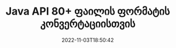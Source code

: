 ---
############################# Static ############################
layout: "product"
date: 2022-11-03T18:50:42
draft: false

product: "Conversion"
product_tag: "conversion"
platform: Java
platform_tag: java

############################# Head ############################
head_title: "Java დოკუმენტის კონვერტაციის API | გადაიყვანეთ PDF Word Excel PPTX HTML სურათები"
head_description: "Java დოკუმენტის კონვერტაციის API. გადაიყვანეთ PDF Word DOC DOCX, Excel ცხრილები PPT PPTX, HTML, PSD, MPT MPP, ელფოსტა MSG EMLX, AutoCAD და გამოსახულების ფორმატები."

############################# Header ############################
title: "Java API 80+ ფაილის ფორმატის კონვერტაციისთვის"
description: "მარტივი API დოკუმენტისა და სურათის კონვერტაციის ფუნქციების ინტეგრირებისთვის Java აპლიკაციებში გარე პროგრამული უზრუნველყოფის ინსტალაციის გარეშე."
button:
    enable: true
    icon: "fas fa-arrow-down"
    label: "ჩამოტვირთეთ უფასო საცდელი"
    link: "https://downloads.groupdocs.com/conversion/java"

############################# SubMenu ############################
submenu:
    enable: true
    
    left:
        img_alt: "GroupDocs.Conversion for Java"
        image: "https://www.groupdocs.cloud/templates/groupdocs/images/product-logos/groupdocs-conversion-java.png"
        product: "GroupDocs.Conversion"
        platform: "Java"

    middle:
        button:
            # button loop
            - link: "#overview"
              text: "მიმოხილვა"

            # button loop
            - link: "#features"
              text: "მახასიათებლები"

            # button loop
            - link: "#support"
              text: "მხარდაჭერა"

            # button loop
            - link: "https://products.groupdocs.app/conversion"
              text: "ცოცხალი დემო"

            # button loop
            - link: "https://purchase.groupdocs.com/pricing/conversion/java"
              text: "ფასი"

    right:
        link_download: "https://downloads.groupdocs.com/conversion"
        link_learn: "https://docs.groupdocs.com/conversion/java/"
        link_buy: "https://purchase.groupdocs.com"

############################# Overview ############################
overview:
    enable: true
    content: |
      GroupDocs.Conversion for Java აერთიანებს დოკუმენტების კონვერტაციის API-ების მძლავრ კომპლექტს, რათა აჩვენოს სურათები და დოკუმენტის ფორმატები თქვენს Java აპლიკაციებში დამატებითი პროგრამული უზრუნველყოფის დაყენების საჭიროების გარეშე. ის ბუნებრივად აქცევს დოკუმენტებს და გარდაქმნის მათ SVG+HTML+CSS-ად, რათა გააუმჯობესოს დოკუმენტის ნახვის ხარისხი, ხოლო ჭეშმარიტი ტექსტის, მაღალი სიზუსტის გამომავალი მიწოდების დროს. API-ის რენდერინგის დოკუმენტის გამოყენებით - სწრაფად იხილეთ PDF, HTML, XML, Microsoft Office Word, Excel სამუშაო ფურცლები, PowerPoint პრეზენტაციები, Outlook ელ.წერილები, Visio დიაგრამები, პროექტი, მეტაფაილები, სურათები და სხვა ფაილების ფორმატები მარტივად და ნაკლები პროგრამირების საშიშროებით. მას ასევე შეუძლია აჩვენოს პაროლით დაცული ფაილები და დაუშვას დოკუმენტის წარმოდგენა, როგორც HTML, სურათი ან PDF ფორმა რენდერის შემდეგ. ჩვენი ფაილების კონვერტაციის ბიბლიოთეკა საკმაოდ კონფიგურირებადია, რადგან ის გაძლევთ საშუალებას აჩვენოთ მთელი დოკუმენტი ან ნაწილობრივ გადაიტანოთ იგი პროცესის დასაჩქარებლად. GroupDocs.Conversion for Java API-ის საშუალებით შეგიძლიათ ნახოთ გვერდები, უჯრედების კონკრეტული დიაპაზონი ელცხრილში ან თუნდაც ინდივიდუალური დოკუმენტის ფენის გადაცემა ფორმატებში, როგორიცაა PDF და CAD.

      GroupDocs.Conversion for Java API გაძლევთ საშუალებას გამოაქვეყნოთ დოკუმენტები ანოტაციით ან კომენტარების გარეშე, მხარდაჭერილი ფაილის ფორმატებისთვის. ის ასევე საშუალებას გაძლევთ დაამატოთ მორგებული შრიფტის დირექტორიები და ამოიღოთ დოკუმენტის ძირითადი ინფორმაცია, როგორიცაა FileType, Extension, Name, PageCount და ა.შ.
    tabs:
      enable: true
      
      ## TAB ONE ##
      tab_one:
        description: |
          ქვემოთ მოცემულია GroupDocs.Conversion for Java-ის მიმოხილვა:
        
        right:
          enable: true
          icon: "fab fa-html5"
          title: "მიმოხილვა"
          content: |
            * ფაილის ტიპის ავტომატური ამოცნობა
            * დოკუმენტების კონვერტაცია
            * პრეზენტაციების კონვერტაცია
            * ცხრილების გადაკეთება
            * რასტრული სურათების კონვერტაცია
            * გადაიყვანეთ PDF დოკუმენტები
            * სხვა ფორმატების კონვერტაცია
            * წყლის ნიშნის გამოყენება
            * მიუთითეთ ფაილის პაროლი
            * კონვერტაციის მორგება

      ## TAB TWO ##
      tab_two:
        description: |
          GroupDocs.Conversion for Java მხარს უჭერს კონვერტაციას ყველა პოპულარულ და ხშირად გამოყენებულ [დოკუმენტის ფაილის ფორმატებს] შორის (https://docs.groupdocs.com/conversion/net/supported-document-formats/).

        left:
          enable: true
          table:
            # table loop
            - title: "კონვერტაცია მდებარეობა:"
              content: |
                * **დოკუმენტები**: DOC, DOCX, DOCM, DOT, DOTX, DOTM, RTF, TXT, ODT, OTT
                * **ელცხრილები**: XLS, XLSX, XLSM, XLSB, CSV, XLS2003, ODS, TSV, XLT, XLTX, XLTM, XLAM, FODS, SXC
                * **პრეზენტაციები**: PPT, PPTX, PPS, PPSX, ODP, POT, POTX, POTM, PPTM, PPSM, FODP
                * **გამოსახულებები**: TIF, TIFF, JPG, JPEG, PNG, GIF, BMP, ICO, DIB, JPC, JPEG-LS, JPEG2000
                * **პორტატული **: PDF, XPS, OXPS, EPUB
                * **HTML**: HTM, HTML, MHTML
                * **მეტაფაილები**: EMZ, WMZ
                * **PhotoShop**: PSD
                * **პროექტი**: MPP, MPT, MPX
                * ** Outlook **: PST, OST
                * **ელფოსტა**: MSG, EML, EMLX
                * **დიაგრამები**: VSD, VSDX, VSDM, VSS, VSSM, VST, VSTM, VSX, VTX, VDW, VDX, SVG, SVGZ
                * **AutoCAD**: DXF, DWG, DWF, STL, IFC, DWT
                * **PostScript**: EPS, PS, PSL, CGM
                * ** CorelDRAW **: CDR, CMX
                * **სხვა **: VCF, PLT, LGS, OTG, MD, AI, LOG

        right:
          enable: true
          table:
            # table loop
            - title: "კონვერტაცია:"
              content: |
                * **დოკუმენტები**: DOC, DOCX, DOCM, DOT, DOTX, DOTM, RTF, TXT, ODT, OTT
                * **ელცხრილები**: XLS, XLSX, XLSM, XLSB, CSV, XLS2003, TSV, XLTX, ODS, XLAM, FODS, DIF, SXC
                * **პრეზენტაციები**: PPT, PPTX, PPS, PPSX, ODP, POTX, POTM, PPTM, PPSM, FODP
                * **გამოსახულებები**: TIF, TIFF, JPG, JPEG, PNG, GIF, BMP, ICO, JPEG2000
                * **მეტაფაილები**: EMF, WMF, EMZ, WMZ
                * **დიაგრამები**: SVGZ
                * **პორტატული **: PDF, XPS
                * **HTML**: HTM, HTML, MHTML
                * **სხვა **: MD

      ## TAB THREE ##
      tab_three:
        description: |
          GroupDocs.Conversion for Java მხარს უჭერს შემდეგი ოპერაციული სისტემების, ჩარჩოების და პაკეტის მენეჯერებს:
      
        left:
          enable: true
          table:
            # table loop
            - icon: "fab fa-windows"
              title: "Ოპერატიული სისტემა"
              content: |
                Windows Desktop, Windows Server, Linux, MacOS

            # table loop
            - icon: "fas fa-code"
              title: "მხარდაჭერილი ჩარჩოები"
              content: |
                Java runtime: J2SE 6.0 and above

        right:
          enable: true
          table:
            # table loop
            - icon: "fas fa-box"
              title: "პაკეტის მენეჯერი"
              content: |
                Maven

            # table loop
            - icon: "fas fa-tools"
              title: "პაკეტის მენეჯერი"
              content: |
                NetBeans, Intellij IDEA, Eclipse, etc.

############################# Features ############################
features:
    enable: true
    title: "GroupDocs.Conversion for Java ფუნქციები"

    feature:
      # feature loop
      - icon: "fas fa-copy"
        content: "მარტივი ინტეგრაცია და გაზომილი ლიცენზირება"

      # feature loop
      - icon: "fas fa-eye"
        content: "დააყენეთ ნაგულისხმევი მასშტაბირების ვარიანტი სიტყვებზე, სლაიდებზე ან უჯრედებზე გადაყვანისას"

      # feature loop
      - icon: "fas fa-bolt"
        content: "გადაიყვანეთ ყველა პოპულარულ რასტერული გამოსახულების ფორმატში და მიანიშნეთ სურათის DPI, სიმაღლე და სიგანე"
      
      # feature loop
      - icon: "fas fa-file-powerpoint"
        content: "გადაიყვანეთ PDF და გამოსახულება ნაცრისფერ ფერში და განაახლეთ PDF დოკუმენტი ინტერნეტისთვის"

      # feature loop
      - icon: "fas fa-code"
        content: "მიუთითეთ სანიშნეების დონე, სათაურის დონე და გაფართოებული დონე Word-ში PDF/XPS კონვერტაციაში"

      # feature loop
      - icon: "fas fa-cloud"
        content: "კონფიგურაცია და მოათავსეთ ჭვირნიშანი კონვერტირებულ დოკუმენტში, როგორც ფონი ტექსტის უკან საჩვენებლად"

      # feature loop
      - icon: "fas fa-remove-format"
        content: "ელ.ფოსტის სათაურის რენდერი ელფოსტიდან კონვერტაციის დროს"

      # feature loop
      - icon: "fas fa-comment-slash"
        content: "დააყენეთ მორგებული შრიფტის დირექტორიები და აშკარად ჩატვირთეთ/შეცვალეთ შრიფტი დოკუმენტის კონვერტაციის დროს"

      # feature loop
      - icon: "fas fa-location-arrow"
        content: "დააყენეთ ნაგულისხმევი შრიფტი, რათა შეცვალოს დაკარგული შრიფტები დოკუმენტების, სლაიდების და ცხრილების კონვერტაციისთვის"

      # feature loop
      - icon: "fas fa-border-all"
        content: ""

      # feature loop
      - icon: "fas fa-wrench"
        content: "გადაიყვანეთ ცხრილები ქსელის ხაზებით და წაშალეთ კომენტარები სლაიდებიდან კონვერტაციისას"

      # feature loop
      - icon: "fas fa-columns"
        content: "კონკრეტული დოკუმენტის გვერდების PDF ფორმატად გადაქცევა და უჯრედების სპეციფიკური დიაპაზონის ელცხრილებში"

      # feature loop
      - icon: "fas fa-file-word"
        content: "ფარული ფურცლების ჩვენება და ცარიელი რიგებისა და სვეტების გამოტოვება ელცხრილების კონვერტაციისას"

      # feature loop
      - icon: "fas fa-envelope"
        content: "დაითვალეთ დოკუმენტის მთლიანი გვერდები და დააყენეთ პაროლი დაუცველ დოკუმენტზე კონვერტაციის დროს"

      # feature loop
      - icon: "fas fa-print"
        content: "ანოტაციების და ჩაშენებული ფაილების PDF-დან წაშლის ვარიანტი"

      # feature loop
      - icon: "fas fa-file-archive"
        content: "შექმენით HTML 5-ის შესაბამისი მარკირება HTML-ზე გადაყვანისას"

      # feature loop
      - icon: "fas fa-lock"
        content: "წყაროს ტიპის ავტომატური ამოცნობა და ყველა შესაძლო კონვერტაციის დაბრუნება ნაკადიდან კონვერტაციისას"

      # feature loop
      - icon: "fas fa-file-code"
        content: "PDF ან HTML-ში გადაყვანისას თითოეული გვერდის ცალკე სტრიმში დაბრუნების შესაძლებლობა"
      
      # feature loop
      - icon: "fas fa-fill-drip"
        content: "აჩვენეთ/დამალეთ მარკირება, კომენტარები და თვალყური ადევნეთ ცვლილებებს Word-დან კონვერტაციისას"

      # feature loop
      - icon: "fas fa-file-excel"
        content: "DOCX-ში Tiff G3-ის კონვერტაცია დაჩრდილვის ოფციით"

      # feature loop
      - icon: "fas fa-heading"
        content: "კონკრეტული განლაგების კონვერტაცია CAD დოკუმენტიდან კონვერტაციისას"

      # feature loop
      - icon: "fas fa-project-diagram"
        content: "ავტომატური დასახელება კონვერტირებული დოკუმენტის ფაილში შენახვისას"

      # feature loop
      - icon: "fas fa-cube"
        content: "გაზომილი ლიცენზირება მხარდაჭერილია ბილინგისთვის API-ის გამოყენების საფუძველზე"

      # feature loop
      - icon: "fab fa-uncharted"
        content: "გადაიყვანეთ დიაგრამები ტექსტის დამუშავების ფაილის ფორმატებში"
      
      # feature loop
      - icon: "fab fa-uncharted"
        content: "დაამატეთ გვერდის ნომრები HTML-ის Wordprocessing დოკუმენტად გადაქცევისას"

      # feature loop
      - icon: "fab fa-uncharted"
        content: "გადაიყვანეთ XML დოკუმენტები ნებისმიერ ფორმატში ტრანსფორმაციის გარეშე"

      # feature loop
      - icon: "fab fa-uncharted"
        content: "დააკვირდით ფაილების კონვერტაციის პროგრესს (დაწყება, დასრულება) პირდაპირ კლიენტის მხარის აპლიკაციიდან"

    more_feature:
      # more_feature_loop
      - title: "მარტივი დოკუმენტის ფორმატის კონვერტაცია ჯავის გამოყენებით"
        content: |
          თქვენ შეგიძლიათ დააკონვერტიროთ ფაილის ფორმატის მრავალი დოკუმენტის ტიპი GroupDocs.Conversion for Java API-ის გამოყენებით. აქ წარმოგიდგენთ კოდის რამდენიმე ხაზს Java-ს გამოყენებით ძირითადი დოკუმენტის კონვერტაციის შესასრულებლად.  
            
          {features.more_feature.step1} 
          {features.more_feature.step2} 
          {features.more_feature.step3} 
            
          ```java    
           // ჩატვირთეთ საწყისი ფაილი DOCX კონვერტაციისთვის
          Converter converter = new Converter("input.docx");
          // მოამზადეთ კონვერტაციის ვარიანტები სამიზნე ფორმატისთვის PDF
          ConvertOptions convertOptions = new FileType().fromExtension("pdf").getConvertOptions();
          // გადაიყვანეთ PDF ფორმატში
          converter.convert("output.pdf", convertOptions);
          ```
            
      # more_feature_loop
      - title: "წაიკითხეთ დოკუმენტი URL-დან ან კონვერტაციის ბილიკიდან"
        content: "GroupDocs.Conversion for Java API-ის გამოყენებით შეგიძლიათ წაიკითხოთ შეყვანის დოკუმენტი ფაილის ბილიკიდან, ასევე URL-დან. მიუხედავად იმისა, რომ თქვენ შეგიძლიათ შეინახოთ გამომავალი დოკუმენტი ფაილად ან გაგზავნოთ გამოსავალი პირდაპირ ნაკადში."

      # more_feature_loop
      - title: "ყოვლისმომცველი ტექნიკური მხარდაჭერა"
        content: |
          GroupDocs.Conversion for Java არის მარტივი და ზუსტი API, რომლის ინტეგრირებაც შეგიძლიათ Java-ზე დაფუძნებულ აპლიკაციებში საკმაოდ მარტივად. თუმცა, იმისთვის, რომ დროულად ამოქმედდეთ, ჩვენ ასევე გთავაზობთ ადვილად თვალყურს ადევნებთ კოდის ნიმუშებს და ყოვლისმომცველ API დოკუმენტაციას.  
            
          * PdfA_1A
          * PdfA_1B
          * PdfA_2A
          * PdfA_3A
          * PdfA_2B
          * PdfA_2U
          * PdfA_3B
          * PdfA_3U
          * v1_3
          * v1_4
          * v1_5
          * v1_6
          * v1_7
          * PdfX_1A
          * PdfX3

############################# Support ############################
support:
    enable: true

############################# Solutions ############################
solutions:
    enable: true
    title: "GroupDocs.Conversion გთავაზობთ დოკუმენტის კონვერტაციის API-ებს განვითარების სხვა პოპულარულ გარემოში"

    solution:
        # solution loop
        - img_alt: "GroupDocs.Conversion .NET-ისთვის"
          image: "https://www.groupdocs.cloud/templates/groupdocs/images/product-logos/groupdocs-conversion-net.png"
          product: "GroupDocs.Conversion"
          platform: ".NET"
          link: "/კონვერტაცია/ქსელი/"

############################# Back to top ###############################
back_to_top:
  enable: true
---